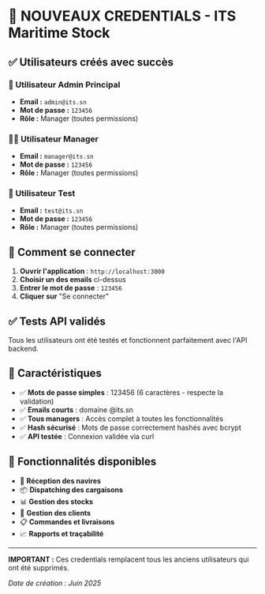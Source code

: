 # 🔑 NOUVEAUX CREDENTIALS - ITS Maritime Stock

## ✅ Utilisateurs créés avec succès

### 👑 Utilisateur Admin Principal
- **Email :** `admin@its.sn`
- **Mot de passe :** `123456`
- **Rôle :** Manager (toutes permissions)

### 👨‍💼 Utilisateur Manager  
- **Email :** `manager@its.sn`
- **Mot de passe :** `123456`  
- **Rôle :** Manager (toutes permissions)

### 🧪 Utilisateur Test
- **Email :** `test@its.sn`
- **Mot de passe :** `123456`
- **Rôle :** Manager (toutes permissions)

## 🚀 Comment se connecter

1. **Ouvrir l'application** : `http://localhost:3000`
2. **Choisir un des emails** ci-dessus  
3. **Entrer le mot de passe** : `123456`
4. **Cliquer sur** "Se connecter"

## ✅ Tests API validés

Tous les utilisateurs ont été testés et fonctionnent parfaitement avec l'API backend.

## 🔧 Caractéristiques

- ✅ **Mots de passe simples** : 123456 (6 caractères - respecte la validation)
- ✅ **Emails courts** : domaine @its.sn 
- ✅ **Tous managers** : Accès complet à toutes les fonctionnalités
- ✅ **Hash sécurisé** : Mots de passe correctement hashés avec bcrypt
- ✅ **API testée** : Connexion validée via curl

## 🎯 Fonctionnalités disponibles

- 🚢 **Réception des navires**
- 📦 **Dispatching des cargaisons** 
- 📊 **Gestion des stocks**
- 👥 **Gestion des clients**
- 📋 **Commandes et livraisons**
- 📈 **Rapports et traçabilité**

---

**IMPORTANT :** Ces credentials remplacent tous les anciens utilisateurs qui ont été supprimés.

*Date de création : Juin 2025*